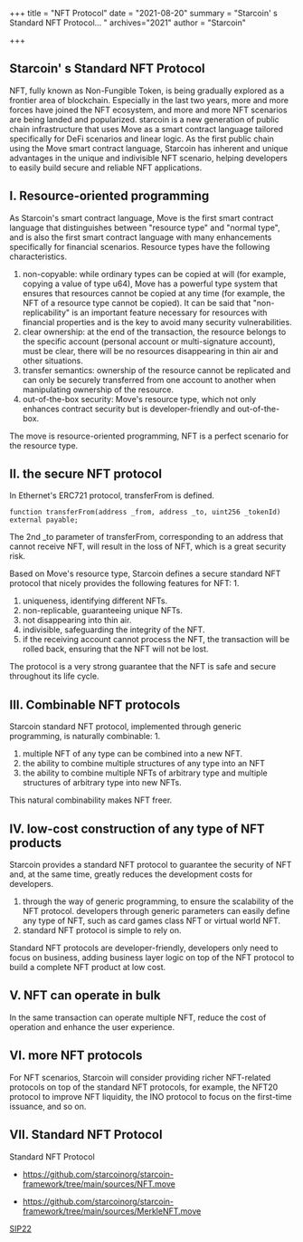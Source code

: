 +++
title = "NFT Protocol"
date = "2021-08-20"
summary = "Starcoin' s Standard NFT Protocol... "
archives="2021"
author = "Starcoin"

+++

## Starcoin' s Standard NFT Protocol

NFT, fully known as Non-Fungible Token, is being gradually explored as a frontier area of blockchain. Especially in the last two years, more and more forces have joined the NFT ecosystem, and more and more NFT scenarios are being landed and popularized. starcoin is a new generation of public chain infrastructure that uses Move as a smart contract language tailored specifically for DeFi scenarios and linear logic. As the first public chain using the Move smart contract language, Starcoin has inherent and unique advantages in the unique and indivisible NFT scenario, helping developers to easily build secure and reliable NFT applications.



## Ⅰ. Resource-oriented programming

As Starcoin's smart contract language, Move is the first smart contract language that distinguishes between "resource type" and "normal type", and is also the first smart contract language with many enhancements specifically for financial scenarios. Resource types have the following characteristics.

1. non-copyable: while ordinary types can be copied at will (for example, copying a value of type u64), Move has a powerful type system that ensures that resources cannot be copied at any time (for example, the NFT of a resource type cannot be copied). It can be said that "non-replicability" is an important feature necessary for resources with financial properties and is the key to avoid many security vulnerabilities.
2. clear ownership: at the end of the transaction, the resource belongs to the specific account (personal account or multi-signature account), must be clear, there will be no resources disappearing in thin air and other situations.
3. transfer semantics: ownership of the resource cannot be replicated and can only be securely transferred from one account to another when manipulating ownership of the resource.
4. out-of-the-box security: Move's resource type, which not only enhances contract security but is developer-friendly and out-of-the-box.

The move is resource-oriented programming, NFT is a perfect scenario for the resource type.



## II. the secure NFT protocol

In Ethernet's ERC721 protocol, transferFrom is defined.

    function transferFrom(address _from, address _to, uint256 _tokenId) external payable;

The 2nd _to parameter of transferFrom, corresponding to an address that cannot receive NFT, will result in the loss of NFT, which is a great security risk.

Based on Move's resource type, Starcoin defines a secure standard NFT protocol that nicely provides the following features for NFT: 1.

1. uniqueness, identifying different NFTs.
2. non-replicable, guaranteeing unique NFTs.
3. not disappearing into thin air.
4. indivisible, safeguarding the integrity of the NFT.
5. if the receiving account cannot process the NFT, the transaction will be rolled back, ensuring that the NFT will not be lost.

The protocol is a very strong guarantee that the NFT is safe and secure throughout its life cycle.



## III. Combinable NFT protocols

Starcoin standard NFT protocol, implemented through generic programming, is naturally combinable: 1.

1. multiple NFT of any type can be combined into a new NFT.
2. the ability to combine multiple structures of any type into an NFT
3. the ability to combine multiple NFTs of arbitrary type and multiple structures of arbitrary type into new NFTs.

This natural combinability makes NFT freer.



## Ⅳ. low-cost construction of any type of NFT products

Starcoin provides a standard NFT protocol to guarantee the security of NFT and, at the same time, greatly reduces the development costs for developers.

1. through the way of generic programming, to ensure the scalability of the NFT protocol. developers through generic parameters can easily define any type of NFT, such as card games class NFT or virtual world NFT.
2. standard NFT protocol is simple to rely on.

Standard NFT protocols are developer-friendly, developers only need to focus on business, adding business layer logic on top of the NFT protocol to build a complete NFT product at low cost.



## V. NFT can operate in bulk

In the same transaction can operate multiple NFT, reduce the cost of operation and enhance the user experience.



## Ⅵ. more NFT protocols

For NFT scenarios, Starcoin will consider providing richer NFT-related protocols on top of the standard NFT protocols, for example, the NFT20 protocol to improve NFT liquidity, the INO protocol to focus on the first-time issuance, and so on.



## Ⅶ. Standard NFT Protocol

Standard NFT Protocol

* https://github.com/starcoinorg/starcoin-framework/tree/main/sources/NFT.move

* https://github.com/starcoinorg/starcoin-framework/tree/main/sources/MerkleNFT.move

[SIP22](https://github.com/starcoinorg/sips/blob/master/sip-22/index.zh.md)